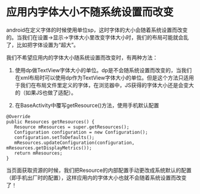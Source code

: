 # 应用内字体大小不随系统设置而改变

android在定义字体的时候使用单位sp，这时字体的大小会随着系统设置而改变的。当我们在设置->显示->字体大小里改变字体大小时，我们的布局可能就会乱了，比如把字体设置为“超大”。

我们不希望应用内的字体大小随系统设置而改变时，有两种方法：

1. 使用dp做TextView字体大小的单位。dp是不会随系统设置而改变的，当我们在xml布局时可以使用dp作为TextView字体大小的单位。但是这个方法只适用于我们在布局文件里定义的字体，在浏览器中，JS获得的字体大小还是会变大的（如果JS也做了适配）。

2. 在BaseActivity中覆写getResource()方法，使用手机默认配置

```
@Override
public Resources getResources() {
   Resource mResources = super.getResources();
   Configuration configuration = new Configuration();
   configuration.setToDefaults();
   mResources.updateConfiguration(configuration, mResources.getDisplayMetrics());
   return mResources;
}
```

当页面获取资源的时候，我们把Resource的内部配置手动更改成系统默认的配置（即手机出厂时的配置），这样应用内的字体大小也就不会随着系统设置而改变了！
<!--stackedit_data:
eyJoaXN0b3J5IjpbLTg4OTgxNjU2M119
-->